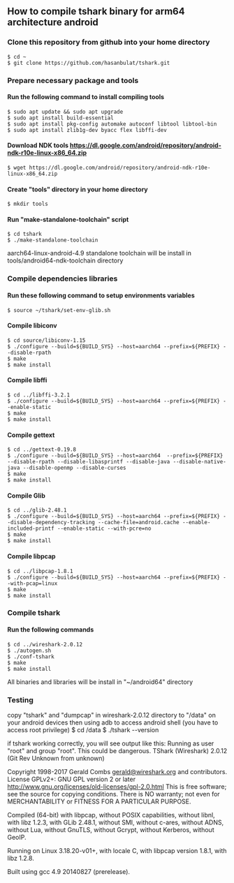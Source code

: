 ## How to compile tshark binary for arm64 architecture android

### Clone this repository from github into your home directory
	$ cd ~
	$ git clone https://github.com/hasanbulat/tshark.git

### Prepare necessary package and tools
#### Run the following command to install compiling tools
	$ sudo apt update && sudo apt upgrade
	$ sudo apt install build-essential
	$ sudo apt install pkg-config automake autoconf libtool libtool-bin
	$ sudo apt install zlib1g-dev byacc flex libffi-dev

#### Download NDK tools https://dl.google.com/android/repository/android-ndk-r10e-linux-x86_64.zip
	$ wget https://dl.google.com/android/repository/android-ndk-r10e-linux-x86_64.zip

#### Create "tools" directory in your home directory
	$ mkdir tools

#### Run "make-standalone-toolchain" script
	$ cd tshark
	$ ./make-standalone-toolchain
aarch64-linux-android-4.9 standalone toolchain will be install in tools/android64-ndk-toolchain directory

### Compile dependencies libraries
#### Run these following command to setup environments variables
	$ source ~/tshark/set-env-glib.sh

#### Compile libiconv
	$ cd source/libiconv-1.15
	$ ./configure --build=${BUILD_SYS} --host=aarch64 --prefix=${PREFIX} --disable-rpath
	$ make
	$ make install

#### Compile libffi
	$ cd ../libffi-3.2.1
	$ ./configure --build=${BUILD_SYS} --host=aarch64 --prefix=${PREFIX} --enable-static
	$ make
	$ make install

#### Compile gettext
	$ cd ../gettext-0.19.8
	$ ./configure --build=${BUILD_SYS} --host=aarch64  --prefix=${PREFIX} --disable-rpath --disable-libasprintf --disable-java --disable-native-java --disable-openmp --disable-curses
	$ make
	$ make install

#### Compile Glib
	$ cd ../glib-2.48.1
	$ ./configure --build=${BUILD_SYS} --host=aarch64 --prefix=${PREFIX} --disable-dependency-tracking --cache-file=android.cache --enable-included-printf --enable-static --with-pcre=no
	$ make
	$ make install

#### Compile libpcap
	$ cd ../libpcap-1.8.1
	$ ./configure --build=${BUILD_SYS} --host=aarch64 --prefix=${PREFIX} --with-pcap=linux
	$ make
	$ make install
	
### Compile tshark
#### Run the following commands
	$ cd ../wireshark-2.0.12
	$ ./autogen.sh
	$ ./conf-tshark
	$ make
	$ make install
All binaries and libraries will be install in "~/android64" directory

### Testing
copy "tshark" and "dumpcap" in wireshark-2.0.12 directory to "/data" on your android devices then using adb to access android shell (you have to access root privilege)
	$ cd /data
	$ ./tshark --version

if tshark working correctly, you will see output like this:
Running as user "root" and group "root". This could be dangerous.
TShark (Wireshark) 2.0.12 (Git Rev Unknown from unknown)

Copyright 1998-2017 Gerald Combs <gerald@wireshark.org> and contributors.
License GPLv2+: GNU GPL version 2 or later <http://www.gnu.org/licenses/old-licenses/gpl-2.0.html>
This is free software; see the source for copying conditions. There is NO
warranty; not even for MERCHANTABILITY or FITNESS FOR A PARTICULAR PURPOSE.

Compiled (64-bit) with libpcap, without POSIX capabilities, without libnl, with
libz 1.2.3, with GLib 2.48.1, without SMI, without c-ares, without ADNS, without
Lua, without GnuTLS, without Gcrypt, without Kerberos, without GeoIP.

Running on Linux 3.18.20-v01+, with locale C, with libpcap version 1.8.1, with
libz 1.2.8.

Built using gcc 4.9 20140827 (prerelease).
